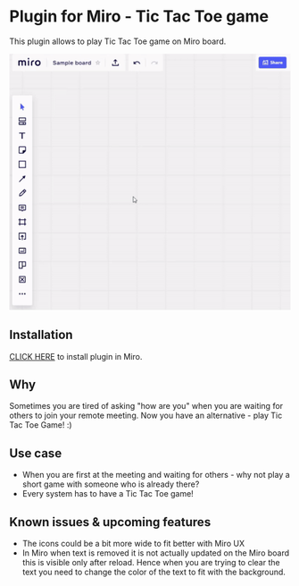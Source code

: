 # Plugin for Miro - Tic Tac Toe game

This plugin allows to play Tic Tac Toe game on Miro board.

![Tic Tac Toe Game](docs/tic-tac-toe-game.gif)


## Installation
[CLICK HERE](https://miro.com/oauth/authorize/?response_type=token&client_id=3074457347056197788&redirect_uri=https://kaszaq.github.io/miro-tic-tac-toe/installComplete.html) to install plugin in Miro.

## Why

Sometimes you are tired of asking "how are you" when you are waiting for others to join your remote meeting. Now you have an alternative - play Tic Tac Toe Game! :)

## Use case

* When you are first at the meeting and waiting for others - why not play a short game with someone who is already there?
* Every system has to have a Tic Tac Toe game!

## Known issues & upcoming features
* The icons could be a bit more wide to fit better with Miro UX
* In Miro when text is removed it is not actually updated on the Miro board this is visible only after reload. Hence when you are trying to clear the text you need to change the color of the text to fit with the background.
